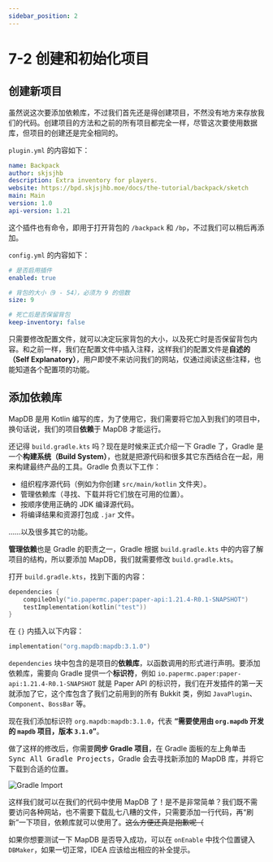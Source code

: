 ```yaml
---
sidebar_position: 2
---
```


# 7-2 创建和初始化项目

## 创建新项目

虽然说这次要添加依赖库，不过我们首先还是得创建项目，不然没有地方来存放我们的代码。创建项目的方法和之前的所有项目都完全一样，尽管这次要使用数据库，但项目的创建还是完全相同的。

`plugin.yml` 的内容如下：

```yaml
name: Backpack
author: skjsjhb
description: Extra inventory for players.
website: https://bpd.skjsjhb.moe/docs/the-tutorial/backpack/sketch
main: Main
version: 1.0
api-version: 1.21
```

这个插件也有命令，即用于打开背包的 `/backpack` 和 `/bp`，不过我们可以稍后再添加。 

`config.yml` 的内容如下：

```yaml
# 是否启用插件
enabled: true

# 背包的大小（9 - 54），必须为 9 的倍数
size: 9

# 死亡后是否保留背包
keep-inventory: false
```

只需要修改配置文件，就可以决定玩家背包的大小，以及死亡时是否保留背包内容。和之前一样，我们在配置文件中插入注释，这样我们的配置文件是**自述的（Self Explanatory）**，用户即使不来访问我们的网站，仅通过阅读这些注释，也能知道各个配置项的功能。

## 添加依赖库

MapDB 是用 Kotlin 编写的库，为了使用它，我们需要将它加入到我们的项目中，换句话说，我们的项目**依赖**于 MapDB 才能运行。

还记得 `build.gradle.kts` 吗？现在是时候来正式介绍一下 Gradle 了，Gradle 是一个**构建系统（Build System）**，也就是把源代码和很多其它东西结合在一起，用来构建最终产品的工具。Gradle 负责以下工作：

- 组织程序源代码（例如为你创建 `src/main/kotlin` 文件夹）。
- 管理依赖库（寻找、下载并将它们放在可用的位置）。
- 按顺序使用正确的 JDK 编译源代码。
- 将编译结果和资源打包成 `.jar` 文件。

……以及很多其它的功能。

**管理依赖**也是 Gradle 的职责之一，Gradle 根据 `build.gradle.kts` 中的内容了解项目的结构，所以要添加 MapDB，我们就需要修改 `build.gradle.kts`。

打开 `build.gradle.kts`，找到下面的内容：

```kotlin
dependencies {
    compileOnly("io.papermc.paper:paper-api:1.21.4-R0.1-SNAPSHOT")
    testImplementation(kotlin("test"))
}
```

在 `{}` 内插入以下内容：

```kotlin
implementation("org.mapdb:mapdb:3.1.0")
```

`dependencies` 块中包含的是项目的**依赖库**，以函数调用的形式进行声明。要添加依赖库，需要向 Gradle 提供一个**标识符**，例如 `io.papermc.paper:paper-api:1.21.4-R0.1-SNAPSHOT` 就是 Paper API 的标识符，我们在开发插件的第一天就添加了它，这个库包含了我们之前用到的所有 Bukkit 类，例如 `JavaPlugin`、`Component`、`BossBar` 等。

现在我们添加标识符 `org.mapdb:mapdb:3.1.0`，代表 **“需要使用由 `org.mapdb` 开发的 `mapdb` 项目，版本 `3.1.0`”**。

做了这样的修改后，你需要**同步 Gradle 项目**，在 Gradle 面板的左上角单击 <kbd>Sync All Gradle Projects</kbd>，Gradle 会去寻找新添加的 MapDB 库，并将它下载到合适的位置。

![Gradle Import](/img/contents/ciallo-world-4.png)

这样我们就可以在我们的代码中使用 MapDB 了！是不是非常简单？我们既不需要访问各种网站，也不需要下载乱七八糟的文件，只需要添加一行代码，再“刷新”一下项目，依赖库就可以使用了。~~这么方便还真是抱歉呢（~~

如果你想要测试一下 MapDB 是否导入成功，可以在 `onEnable` 中找个位置键入 `DBMaker`，如果一切正常，IDEA 应该给出相应的补全提示。